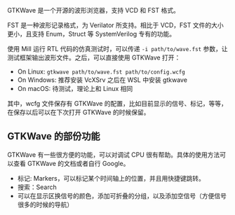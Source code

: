 GTKWave 是一个开源的波形浏览器，支持 VCD 和 FST 格式。

FST 是一种波形记录格式，为 Verilator 所支持。相比于 VCD，FST 文件的大小更小，且支持 Enum，Struct 等 SystemVerilog 专有的功能。

使用 Mill 运行 RTL 代码的仿真测试时，可以传递 `-i path/to/wave.fst` 参数，让测试框架输出波形文件。之后，可以直接使用 GTKWave 打开：

- On Linux: `gtkwave path/to/wave.fst path/to/config.wcfg`
- On Windows: 推荐安装 VcXSrv 之后在 WSL 中安装 gtkwave
- On macOS: 待测试，理论上和 Linux 相同

其中，wcfg 文件保存有 GTKWave 的配置，比如目前显示的信号、标记，等等，在保存以后可以在下次打开 GTKWave 的时候保留。

## GTKWave 的部份功能
GTKWave 有一些很方便的功能，可以对调试 CPU 很有帮助。具体的使用方法可以查看 GTKWave 的文档或者自行 Google。

- 标记: Markers，可以标记某个时间轴上的位置，并且用快捷键跳转。
- 搜索：Search
- 可以在显示区换信号的颜色，添加可折叠的分组，以及添加空信号（方便信号很多的时候的导航）
